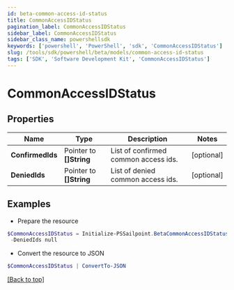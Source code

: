 ```yaml
---
id: beta-common-access-id-status
title: CommonAccessIDStatus
pagination_label: CommonAccessIDStatus
sidebar_label: CommonAccessIDStatus
sidebar_class_name: powershellsdk
keywords: ['powershell', 'PowerShell', 'sdk', 'CommonAccessIDStatus'] 
slug: /tools/sdk/powershell/beta/models/common-access-id-status
tags: ['SDK', 'Software Development Kit', 'CommonAccessIDStatus']
---
```



# CommonAccessIDStatus

## Properties

Name | Type | Description | Notes
------------ | ------------- | ------------- | -------------
**ConfirmedIds** |  Pointer to **[]String** | List of confirmed common access ids. | [optional] 
**DeniedIds** |  Pointer to **[]String** | List of denied common access ids. | [optional] 

## Examples

- Prepare the resource
```powershell
$CommonAccessIDStatus = Initialize-PSSailpoint.BetaCommonAccessIDStatus  -ConfirmedIds null `
 -DeniedIds null
```

- Convert the resource to JSON
```powershell
$CommonAccessIDStatus | ConvertTo-JSON
```


[[Back to top]](#) 

